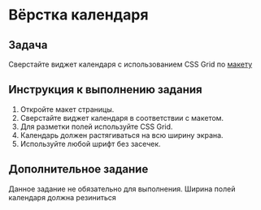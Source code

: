 # Вёрстка календаря

## Задача

Сверстайте виджет календаря с использованием CSS Grid по [макету](https://github.com/netology-code/mq-homeworks/blob/mq-63/css-grid/calendar/css-grid-calendar.psd)

## Инструкция к выполнению задания
1. Откройте макет страницы.
2. Сверстайте виджет календаря в соответствии с макетом.
3. Для разметки полей используйте CSS Grid.
4. Календарь должен растягиваться на всю ширину экрана.
5. Используйте любой шрифт без засечек.


## Дополнительное задание
Данное задание не обязательно для выполнения. Ширина полей календаря должна резиниться